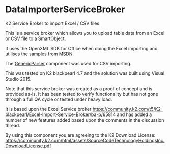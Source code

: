 # DataImporterServiceBroker
K2 Service Broker to import Excel / CSV files

This is a service broker which allows you to upload table data from an Excel or CSV file to a SmartObject.  

It uses the OpenXML SDK for Office when doing the Excel importing and utilises the samples from [MSDN](http://msdn.microsoft.com/en-us/library/office/gg575571(v=office.15).aspx).

The [GenericParser](https://github.com/AndrewRissing/GenericParsing) component was used for CSV importing.

This was tested on K2 blackpearl 4.7 and the solution was built using Visual Studio 2015.

Note that this service broker was created as a proof of concept and is provided as-is.  It has been tested to verify functionality but has not gone through a full QA cycle or tested under heavy load.

It is based upon the Excel Service broker https://community.k2.com/t5/K2-blackpearl/Excel-Import-Service-Broker/ba-p/65814 and has added a number of new features added based upon the comments in the discussion thread.


By using this component you are agreeing to the K2 Download License: https://community.k2.com/html/assets/SourceCodeTechnologyHoldingsInc.DownloadLicense.pdf

